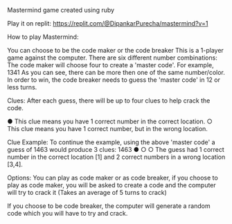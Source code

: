 Mastermind game created using ruby 

Play it on replit: https://replit.com/@DipankarPurecha/mastermind?v=1

How to play Mastermind:

You can choose to be the code maker or the code breaker
This is a 1-player game against the computer.
There are six different number combinations:
The code maker will choose four to create a 'master code'. For example,
1341
As you can see, there can be more then one of the same number/color.
In order to win, the code breaker needs to guess the 'master code' in 12 or less turns.


Clues:
After each guess, there will be up to four clues to help crack the code.

● This clue means you have 1 correct number in the correct location.
○ This clue means you have 1 correct number, but in the wrong location.

Clue Example:
To continue the example, using the above 'master code' a guess of 1463 would produce 3 clues:
1463  ● ○ ○ 
The guess had 1 correct number in the correct location [1] and 2 correct numbers in a wrong location [3,4].

Options:
You can play as code maker or as code breaker, if you choose to play as code maker,
you will be asked to create a code and the computer will try to crack it 
(Takes an average of 5 turns to crack)

If you choose to be code breaker, the computer will generate a random code which you will have to try and crack.

